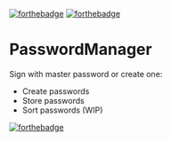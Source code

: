   [![forthebadge](https://forthebadge.com/images/badges/made-with-python.svg)](https://forthebadge.com)  [![forthebadge](https://forthebadge.com/images/badges/built-with-love.svg)](https://forthebadge.com)

# PasswordManager

Sign with master password or create one:

  * Create passwords
  * Store passwords
  * Sort passwords (WIP)
  
  [![forthebadge](https://forthebadge.com/images/badges/powered-by-black-magic.svg)](https://forthebadge.com)
